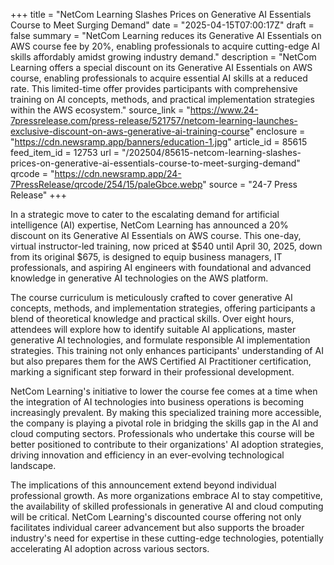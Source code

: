 +++
title = "NetCom Learning Slashes Prices on Generative AI Essentials Course to Meet Surging Demand"
date = "2025-04-15T07:00:17Z"
draft = false
summary = "NetCom Learning reduces its Generative AI Essentials on AWS course fee by 20%, enabling professionals to acquire cutting-edge AI skills affordably amidst growing industry demand."
description = "NetCom Learning offers a special discount on its Generative AI Essentials on AWS course, enabling professionals to acquire essential AI skills at a reduced rate. This limited-time offer provides participants with comprehensive training on AI concepts, methods, and practical implementation strategies within the AWS ecosystem."
source_link = "https://www.24-7pressrelease.com/press-release/521757/netcom-learning-launches-exclusive-discount-on-aws-generative-ai-training-course"
enclosure = "https://cdn.newsramp.app/banners/education-1.jpg"
article_id = 85615
feed_item_id = 12753
url = "/202504/85615-netcom-learning-slashes-prices-on-generative-ai-essentials-course-to-meet-surging-demand"
qrcode = "https://cdn.newsramp.app/24-7PressRelease/qrcode/254/15/paleGbce.webp"
source = "24-7 Press Release"
+++

<p>In a strategic move to cater to the escalating demand for artificial intelligence (AI) expertise, NetCom Learning has announced a 20% discount on its Generative AI Essentials on AWS course. This one-day, virtual instructor-led training, now priced at $540 until April 30, 2025, down from its original $675, is designed to equip business managers, IT professionals, and aspiring AI engineers with foundational and advanced knowledge in generative AI technologies on the AWS platform.</p><p>The course curriculum is meticulously crafted to cover generative AI concepts, methods, and implementation strategies, offering participants a blend of theoretical knowledge and practical skills. Over eight hours, attendees will explore how to identify suitable AI applications, master generative AI technologies, and formulate responsible AI implementation strategies. This training not only enhances participants' understanding of AI but also prepares them for the AWS Certified AI Practitioner certification, marking a significant step forward in their professional development.</p><p>NetCom Learning's initiative to lower the course fee comes at a time when the integration of AI technologies into business operations is becoming increasingly prevalent. By making this specialized training more accessible, the company is playing a pivotal role in bridging the skills gap in the AI and cloud computing sectors. Professionals who undertake this course will be better positioned to contribute to their organizations' AI adoption strategies, driving innovation and efficiency in an ever-evolving technological landscape.</p><p>The implications of this announcement extend beyond individual professional growth. As more organizations embrace AI to stay competitive, the availability of skilled professionals in generative AI and cloud computing will be critical. NetCom Learning's discounted course offering not only facilitates individual career advancement but also supports the broader industry's need for expertise in these cutting-edge technologies, potentially accelerating AI adoption across various sectors.</p>